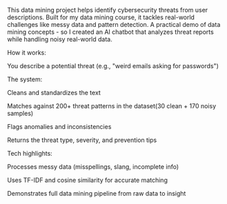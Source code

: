 This data mining project helps identify cybersecurity threats from user descriptions. Built for my data mining course, it tackles real-world challenges like messy data and pattern detection.
A practical demo of data mining concepts - so I created an AI chatbot that analyzes threat reports while handling noisy real-world data.

How it works:

You describe a potential threat (e.g., "weird emails asking for passwords")

The system:

Cleans and standardizes the text

Matches against 200+ threat patterns in the dataset(30 clean + 170 noisy samples)

Flags anomalies and inconsistencies

Returns the threat type, severity, and prevention tips

Tech highlights:

Processes messy data (misspellings, slang, incomplete info)

Uses TF-IDF and cosine similarity for accurate matching

Demonstrates full data mining pipeline from raw data to insight
